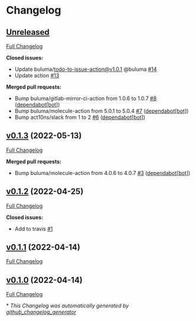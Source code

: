 # Changelog

## [Unreleased](https://github.com/buluma/ansible-role-travis/tree/HEAD)

[Full Changelog](https://github.com/buluma/ansible-role-travis/compare/v0.1.3...HEAD)

**Closed issues:**

- Update buluma/todo-to-issue-action@v1.0.1 @buluma [\#14](https://github.com/buluma/ansible-role-travis/issues/14)
- Update action [\#13](https://github.com/buluma/ansible-role-travis/issues/13)

**Merged pull requests:**

- Bump buluma/gitlab-mirror-ci-action from 1.0.6 to 1.0.7 [\#8](https://github.com/buluma/ansible-role-travis/pull/8) ([dependabot[bot]](https://github.com/apps/dependabot))
- Bump buluma/molecule-action from 5.0.1 to 5.0.4 [\#7](https://github.com/buluma/ansible-role-travis/pull/7) ([dependabot[bot]](https://github.com/apps/dependabot))
- Bump act10ns/slack from 1 to 2 [\#6](https://github.com/buluma/ansible-role-travis/pull/6) ([dependabot[bot]](https://github.com/apps/dependabot))

## [v0.1.3](https://github.com/buluma/ansible-role-travis/tree/v0.1.3) (2022-05-13)

[Full Changelog](https://github.com/buluma/ansible-role-travis/compare/v0.1.2...v0.1.3)

**Merged pull requests:**

- Bump buluma/molecule-action from 4.0.6 to 4.0.7 [\#3](https://github.com/buluma/ansible-role-travis/pull/3) ([dependabot[bot]](https://github.com/apps/dependabot))

## [v0.1.2](https://github.com/buluma/ansible-role-travis/tree/v0.1.2) (2022-04-25)

[Full Changelog](https://github.com/buluma/ansible-role-travis/compare/v0.1.1...v0.1.2)

**Closed issues:**

- Add to travis [\#1](https://github.com/buluma/ansible-role-travis/issues/1)

## [v0.1.1](https://github.com/buluma/ansible-role-travis/tree/v0.1.1) (2022-04-14)

[Full Changelog](https://github.com/buluma/ansible-role-travis/compare/v0.1.0...v0.1.1)

## [v0.1.0](https://github.com/buluma/ansible-role-travis/tree/v0.1.0) (2022-04-14)

[Full Changelog](https://github.com/buluma/ansible-role-travis/compare/5d4ee0b216ca0e8f7d2289fc5c4db099b8aeb46d...v0.1.0)



\* *This Changelog was automatically generated by [github_changelog_generator](https://github.com/github-changelog-generator/github-changelog-generator)*
